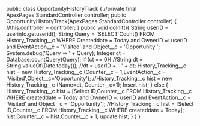 public class OpportunityHistoryTrack {
    //private final ApexPages.StandardController controller;
    public OpportunityHistoryTrack(ApexPages.StandardController controller) {
		//this.controller = controller;
	}
    public void doInit(){
        String userID = userinfo.getuserid();
        String Query = 'SELECT Count() FROM History_Tracking__c WHERE Createddate = Today and OwnerID =: userID and EventAction__c = \'Visited\' and Object__c = \'Opportunity\'';
        System.debug('Query => ' + Query);
        Integer ct = Database.countQuery(Query);
        if (ct == 0){
            //String dt = String.valueOf(Date.today());
            //dt = userID + '-' + dt; 
            History_Tracking__c hist = new History_Tracking__c (Counter__c = 1,EventAction__c = 'Visited',Object__c='Opportunity');
            //History_Tracking__c hist = new History_Tracking__c (Name=dt, Counter__c=1);
            Insert hist;
        } else {
             History_Tracking__c hist = [Select ID,Counter__c FROM History_Tracking__c WHERE createddate = Today and OwnerID =: userID and EventAction__c = 'Visited' and Object__c = 'Opportunity'];
                //History_Tracking__c hist = [Select ID,Counter__c FROM History_Tracking__c WHERE createddate = Today];
                hist.Counter__c = hist.Counter__c + 1;
                update hist;
        }
    }
}
